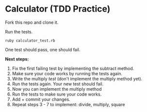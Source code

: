# Calculator (TDD Practice)

Fork this repo and clone it.

Run the tests.

```ruby calculator_test.rb```

One test should pass, one should fail.

**Next steps:**

1. Fix the first failing test by implementing the subtract method.
2. Make sure your code works by running the tests again.
3. Write the multiply _test_ (don't implement the multiply method yet).
4. Run the tests again. Your new test should fail.
5. Now you can implement the multiply method
6. Run the tests to make sure your code works.
7. Add + commit your changes.
8. Repeat steps 3 - 7 to implement: divide, multiply, square
